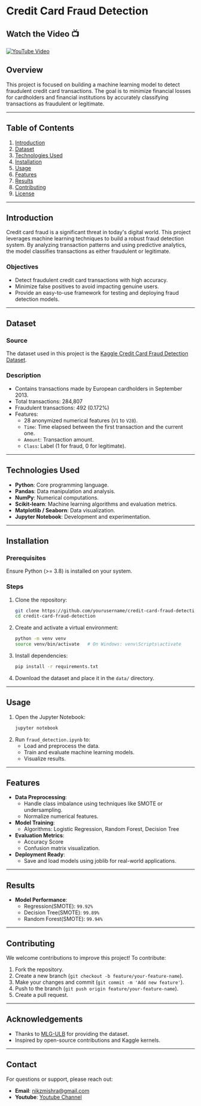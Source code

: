 # Credit Card Fraud Detection

## Watch the Video 📺

[![YouTube Video](https://img.shields.io/badge/YouTube-Watch%20Video-red?logo=youtube&logoColor=white&style=for-the-badge)](https://youtu.be/RCwazMVEIXU)

## Overview
This project is focused on building a machine learning model to detect fraudulent credit card transactions. The goal is to minimize financial losses for cardholders and financial institutions by accurately classifying transactions as fraudulent or legitimate.

---

## Table of Contents
1. [Introduction](#introduction)
2. [Dataset](#dataset)
3. [Technologies Used](#technologies-used)
4. [Installation](#installation)
5. [Usage](#usage)
6. [Features](#features)
7. [Results](#results)
8. [Contributing](#contributing)
9. [License](#license)

---

## Introduction
Credit card fraud is a significant threat in today's digital world. This project leverages machine learning techniques to build a robust fraud detection system. By analyzing transaction patterns and using predictive analytics, the model classifies transactions as either fraudulent or legitimate.

### Objectives
- Detect fraudulent credit card transactions with high accuracy.
- Minimize false positives to avoid impacting genuine users.
- Provide an easy-to-use framework for testing and deploying fraud detection models.

---

## Dataset
### Source
The dataset used in this project is the [Kaggle Credit Card Fraud Detection Dataset](https://www.kaggle.com/datasets/mlg-ulb/creditcardfraud).

### Description
- Contains transactions made by European cardholders in September 2013.
- Total transactions: 284,807
- Fraudulent transactions: 492 (0.172%)
- Features:
  - 28 anonymized numerical features (`V1` to `V28`).
  - `Time`: Time elapsed between the first transaction and the current one.
  - `Amount`: Transaction amount.
  - `Class`: Label (1 for fraud, 0 for legitimate).

---

## Technologies Used
- **Python**: Core programming language.
- **Pandas**: Data manipulation and analysis.
- **NumPy**: Numerical computations.
- **Scikit-learn**: Machine learning algorithms and evaluation metrics.
- **Matplotlib / Seaborn**: Data visualization.
- **Jupyter Notebook**: Development and experimentation.

---

## Installation
### Prerequisites
Ensure Python (>= 3.8) is installed on your system.

### Steps
1. Clone the repository:
   ```bash
   git clone https://github.com/yourusername/credit-card-fraud-detection.git
   cd credit-card-fraud-detection
   ```
2. Create and activate a virtual environment:
   ```bash
   python -m venv venv
   source venv/bin/activate   # On Windows: venv\Scripts\activate
   ```
3. Install dependencies:
   ```bash
   pip install -r requirements.txt
   ```
4. Download the dataset and place it in the `data/` directory.

---

## Usage
1. Open the Jupyter Notebook:
   ```bash
   jupyter notebook
   ```
2. Run `fraud_detection.ipynb` to:
   - Load and preprocess the data.
   - Train and evaluate machine learning models.
   - Visualize results.
---

## Features
- **Data Preprocessing**:
  - Handle class imbalance using techniques like SMOTE or undersampling.
  - Normalize numerical features.
- **Model Training**:
  - Algorithms: Logistic Regression, Random Forest, Decision Tree
- **Evaluation Metrics**:
  - Accuracy Score
  - Confusion matrix visualization.
- **Deployment Ready**:
  - Save and load models using joblib for real-world applications.

---

## Results
- **Model Performance**:
  - Regression(SMOTE): `99.92%`
  - Decision Tree(SMOTE): `99.89%`
  - Random Forest(SMOTE): `99.94%`

---

## Contributing
We welcome contributions to improve this project! To contribute:
1. Fork the repository.
2. Create a new branch (`git checkout -b feature/your-feature-name`).
3. Make your changes and commit (`git commit -m 'Add new feature'`).
4. Push to the branch (`git push origin feature/your-feature-name`).
5. Create a pull request.

---

## Acknowledgements
- Thanks to [MLG-ULB](https://www.ulb.ac.be/) for providing the dataset.
- Inspired by open-source contributions and Kaggle kernels.

---

## Contact
For questions or support, please reach out:
- **Email**: nikzmishra@gmail.com
- **Youtube**: [Youtube Channel](https://www.youtube.com/@NeuralArc00/videos)
